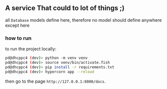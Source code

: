 ## A service That could to lot of things ;)

all `Database` models define here, therefore no model should define anywhere except here

### how to run

to run the project locally:

```bash
pd@dhcppc4 (dev)> python -m venv venv
pd@dhcppc4 (dev)> source venv/bin/activate.fish
pd@dhcppc4 (dev)> pip install -r requirements.txt
pd@dhcppc4 (dev)> hypercorn app --reload
```

then go to the page `http://127.0.0.1:8000/docs`.

